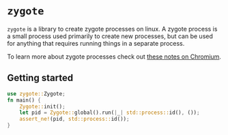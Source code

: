 # `zygote`
`zygote` is a library to create zygote processes on linux.
A zygote process is a small process used primarily to create new processes,
but can be used for anything that requires running things in a separate process.

To learn more about zygote processes check out [these notes on Chromium](https://neugierig.org/software/chromium/notes/2011/08/zygote.html).

## Getting started
```rust
use zygote::Zygote;
fn main() {
    Zygote::init();
    let pid = Zygote::global().run(|_| std::process::id(), ());
    assert_ne!(pid, std::process::id());
}
```